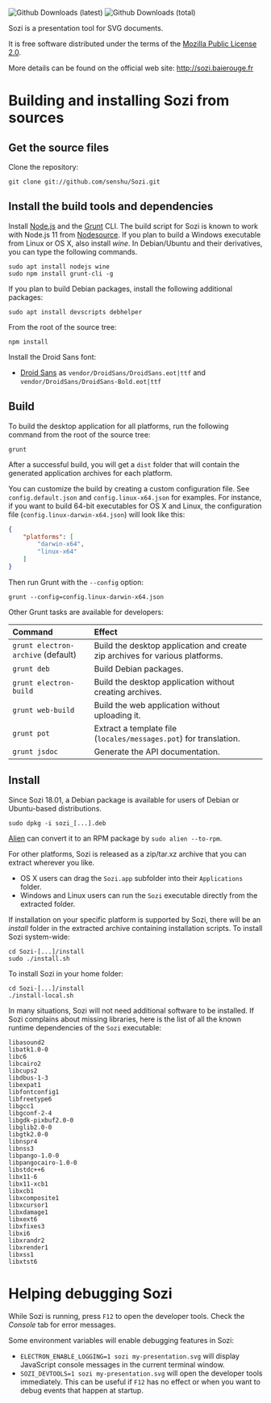 
![Github Downloads (latest)](https://img.shields.io/github/downloads/senshu/Sozi/latest/total.svg?style=flat-square)
![Github Downloads (total)](https://img.shields.io/github/downloads/senshu/Sozi/total.svg?style=flat-square)

Sozi is a presentation tool for SVG documents.

It is free software distributed under the terms of the
[Mozilla Public License 2.0](https://www.mozilla.org/MPL/2.0/).

More details can be found on the official web site: <http://sozi.baierouge.fr>

Building and installing Sozi from sources
=========================================

Get the source files
--------------------

Clone the repository:

    git clone git://github.com/senshu/Sozi.git


Install the build tools and dependencies
----------------------------------------

Install [Node.js](http://nodejs.org/) and the [Grunt](http://gruntjs.com/) CLI.
The build script for Sozi is known to work with Node.js 11 from [Nodesource](https://github.com/nodesource/distributions).
If you plan to build a Windows executable from Linux or OS X, also install *wine*.
In Debian/Ubuntu and their derivatives, you can type the following commands.

    sudo apt install nodejs wine
    sudo npm install grunt-cli -g

If you plan to build Debian packages, install the following additional packages:

    sudo apt install devscripts debhelper

From the root of the source tree:

    npm install

Install the Droid Sans font:

* [Droid Sans](http://www.fontsquirrel.com/fonts/Droid-Sans) as `vendor/DroidSans/DroidSans.eot|ttf` and `vendor/DroidSans/DroidSans-Bold.eot|ttf`

Build
-----

To build the desktop application for all platforms, run the following command from the root of the source tree:

    grunt

After a successful build, you will get a `dist` folder that will contain the
generated application archives for each platform.

You can customize the build by creating a custom configuration file.
See `config.default.json` and `config.linux-x64.json` for examples.
For instance, if you want to build 64-bit executables for OS X and Linux,
the configuration file (`config.linux-darwin-x64.json`) will look like this:

```json
{
    "platforms": [
        "darwin-x64",
        "linux-x64"
    ]
}
```

Then run Grunt with the `--config` option:

    grunt --config=config.linux-darwin-x64.json

Other Grunt tasks are available for developers:

| Command                            | Effect                                                                       |
|:-----------------------------------|:-----------------------------------------------------------------------------|
| `grunt electron-archive` (default) | Build the desktop application and create zip archives for various platforms. |
| `grunt deb`                        | Build Debian packages.                                                       |
| `grunt electron-build`             | Build the desktop application without creating archives.                     |
| `grunt web-build`                  | Build the web application without uploading it.                              |
| `grunt pot`                        | Extract a template file (`locales/messages.pot`) for translation.            |
| `grunt jsdoc`                      | Generate the API documentation.                                              |


Install
-------

Since Sozi 18.01, a Debian package is available for users of Debian or Ubuntu-based distributions.

```
sudo dpkg -i sozi_[...].deb
```

[Alien](https://joeyh.name/code/alien/) can convert it to an RPM package by `sudo alien --to-rpm`.

For other platforms, Sozi is released as a zip/tar.xz archive that you can extract wherever you like.

* OS X users can drag the `Sozi.app` subfolder into their `Applications` folder.
* Windows and Linux users can run the `Sozi` executable directly from the extracted folder.

If installation on your specific platform is supported by Sozi, there will be an *install* folder in the extracted archive containing installation scripts.
To install Sozi system-wide:

```
cd Sozi-[...]/install
sudo ./install.sh
```

To install Sozi in your home folder:

```
cd Sozi-[...]/install
./install-local.sh
```

In many situations, Sozi will not need additional software to be installed.
If Sozi complains about missing libraries, here is the list of all the known
runtime dependencies of the `Sozi` executable:

```
libasound2
libatk1.0-0
libc6
libcairo2
libcups2
libdbus-1-3
libexpat1
libfontconfig1
libfreetype6
libgcc1
libgconf-2-4
libgdk-pixbuf2.0-0
libglib2.0-0
libgtk2.0-0
libnspr4
libnss3
libpango-1.0-0
libpangocairo-1.0-0
libstdc++6
libx11-6
libx11-xcb1
libxcb1
libxcomposite1
libxcursor1
libxdamage1
libxext6
libxfixes3
libxi6
libxrandr2
libxrender1
libxss1
libxtst6
```

Helping debugging Sozi
======================

While Sozi is running, press `F12` to open the developer tools.
Check the *Console* tab for error messages.

Some environment variables will enable debugging features in Sozi:

* `ELECTRON_ENABLE_LOGGING=1 sozi my-presentation.svg` will display JavaScript console messages in the current terminal window.
* `SOZI_DEVTOOLS=1 sozi my-presentation.svg` will open the developer tools immediately.
  This can be useful if `F12` has no effect or when you want to debug events that happen at startup.
